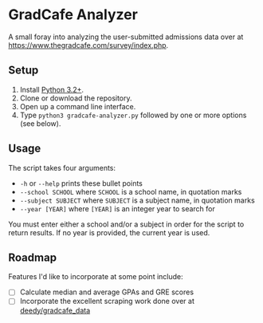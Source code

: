 # GradCafe Analyzer

A small foray into analyzing the user-submitted admissions data over at https://www.thegradcafe.com/survey/index.php.


## Setup

 1. Install [Python 3.2+](https://www.python.org/downloads/).
 2. Clone or download the repository.
 3. Open up a command line interface.
 4. Type `python3 gradcafe-analyzer.py` followed by one or more options (see below).

##  Usage

The script takes four arguments:

 - `-h` or `--help` prints these bullet points
 - `--school SCHOOL`  where `SCHOOL` is a school name, in quotation marks
 - `--subject SUBJECT` where `SUBJECT` is a subject name, in quotation marks
 - `--year [YEAR]` where `[YEAR]` is an integer year to search for

You must enter either a school and/or a subject in order for the script to return results. If no year is provided, the current year is used.

## Roadmap

Features I'd like to incorporate at some point include:

 - [ ] Calculate median and average GPAs and GRE scores
 - [ ] Incorporate the excellent scraping work done over at [deedy/gradcafe_data](deedy/gradcafe_data)
